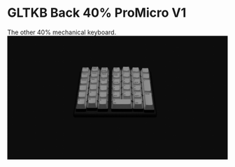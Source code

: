 # GLTKB Back 40% ProMicro V1
The other 40% mechanical keyboard.
![Concept rendering](back-40-concept-render.png)
